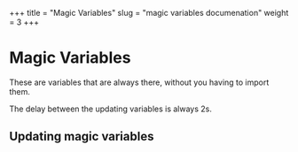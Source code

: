 +++
title = "Magic Variables"
slug = "magic variables documenation"
weight = 3
+++

# Magic Variables
These are variables that are always there, without you having to import them.

The delay between the updating variables is always 2s.


## Updating magic variables

